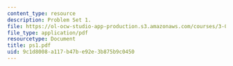 ```yaml
---
content_type: resource
description: Problem Set 1.
file: https://ol-ocw-studio-app-production.s3.amazonaws.com/courses/3-063-polymer-physics-spring-2007/9c1d8008a117b47be92e3b875b9c0450_ps1.pdf
file_type: application/pdf
resourcetype: Document
title: ps1.pdf
uid: 9c1d8008-a117-b47b-e92e-3b875b9c0450
---
```

